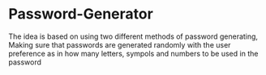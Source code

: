 # Password-Generator 
The idea is based on using two different methods of password generating, Making sure that passwords are generated randomly with the user preference as in how many letters, sympols and numbers to be used in the password
